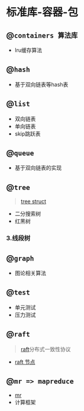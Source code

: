 # 标准库-容器-包

## @`containers 算法库`
- lru缓存算法

## @`hash`
- 基于双向链表等hash表

## @`list`
- 双向链表
- 单向链表
- skip跳跃表

## @`queue`
- 基于双向链表的实现

## @`tree`
>[tree struct](./tree)
- 二分搜索树
- 红黑树
### 3.线段树

## @`graph`
- 图论相关算法

## @`test`
- 单元测试
- 压力测试

## @`raft`
> [raft](./raft)分布式一致性协议

- [raft 节点](./raft/flag.md)

## @`mr => mapreduce`
- [mr](./cmd/)
- 计算框架
